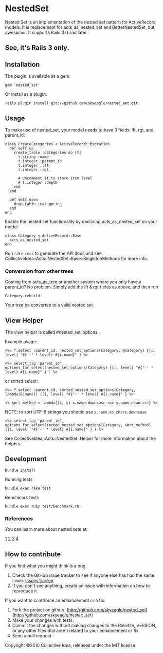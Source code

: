 # NestedSet

Nested Set is an implementation of the nested set pattern for ActiveRecord models. It is replacement for acts_as_nested_set and BetterNestedSet, but awesomer. It supports Rails 3.0 and later.

## See, it's Rails 3 only.

## Installation

The plugin is available as a gem:

    gem 'nested_set'

Or install as a plugin:

    rails plugin install git://github.com/skyeagle/nested_set.git

## Usage

To make use of nested_set, your model needs to have 3 fields: lft, rgt, and parent_id:

    class CreateCategories < ActiveRecord::Migration
      def self.up
        create_table :categories do |t|
          t.string :name
          t.integer :parent_id
          t.integer :lft
          t.integer :rgt

          # Uncomment it to store item level
          # t.integer :depth
        end
      end

      def self.down
        drop_table :categories
      end
    end

Enable the nested set functionality by declaring acts_as_nested_set on your model

    class Category < ActiveRecord::Base
      acts_as_nested_set
    end

Run `rake rdoc` to generate the API docs and see CollectiveIdea::Acts::NestedSet::Base::SingletonMethods for more info.

### Conversion from other trees

Coming from acts_as_tree or another system where you only have a parent_id? No problem. Simply add the lft & rgt fields as above, and then run

    Category.rebuild!

Your tree be converted to a valid nested set.

## View Helper

The view helper is called #nested_set_options. 

Example usage:

    <%= f.select :parent_id, nested_set_options(Category, @category) {|i, level| "#{'-' * level} #{i.name}" } %>

    <%= select_tag 'parent_id', options_for_select(nested_set_options(Category) {|i, level| "#{'-' * level} #{i.name}" } ) %>

or sorted select:

    <%= f.select :parent_id, sorted_nested_set_options(Category, lambda(&:name)) {|i, level| "#{'-' * level} #{i.name}" } %>

    <% sort_method = lambda{|x, y| x.name.downcase <=> y.name.downcase} %>

NOTE: to sort UTF-8 strings you should use `x.name.mb_chars.downcase`

    <%= select_tag 'parent_id', options_for_select(sorted_nested_set_options(Category, sort_method){|i, level| "#{'-' * level} #{i.name}" } ) %>

See CollectiveIdea::Acts::NestedSet::Helper for more information about the helpers.

## Development

    bundle install

Running tests

    bundle exec rake test

Benchmark tests

    bundle exec ruby test/benchmark.rb

### References

You can learn more about nested sets at:

  [1](http://www.dbmsmag.com/9603d06.html)
  [2](http://threebit.net/tutorials/nestedset/tutorial1.html)
  [3](http://api.rubyonrails.com/classes/ActiveRecord/Acts/NestedSet/ClassMethods.html)
  [4](http://opensource.symetrie.com/trac/better_nested_set/)

## How to contribute

If you find what you might think is a bug:

1. Check the GitHub issue tracker to see if anyone else has had the same issue.
   [Issues tracker](http://github.com/skyeagle/nested_set/issues)
2. If you don't see anything, create an issue with information on how to reproduce it.

If you want to contribute an enhancement or a fix:

1. Fork the project on github. [http://github.com/skyeagle/nested_set](http://github.com/skyeagle/nested_set)
2. Make your changes with tests.
3. Commit the changes without making changes to the Rakefile, VERSION, or any other files that aren't related to your enhancement or fix
4. Send a pull request.

Copyright ©2010 Collective Idea, released under the MIT license
